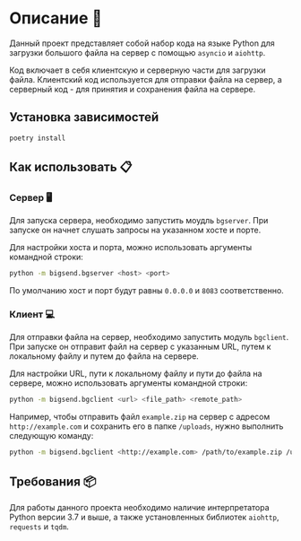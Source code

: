 # Описание 🚀

Данный проект представляет собой набор кода на языке Python для загрузки большого файла на сервер с помощью `asyncio` и `aiohttp`.

Код включает в себя клиентскую и серверную части для загрузки файла. Клиентский код используется для отправки файла на сервер, а серверный код - для принятия и сохранения файла на сервере.

## Установка зависимостей

```bash
poetry install 
```

## Как использовать 📋

### Сервер 🖥️

Для запуска сервера, необходимо запустить моудль `bgserver`. При запуске он начнет слушать запросы на указанном хосте и порте.

Для настройки хоста и порта, можно использовать аргументы командной строки:

```bash
python -m bigsend.bgserver <host> <port>
```

По умолчанию хост и порт будут равны `0.0.0.0` и `8083` соответственно.

### Клиент 💻

Для отправки файла на сервер, необходимо запустить модуль  `bgclient`. При запуске он отправит файл на сервер с указанным URL, путем к локальному файлу и путем до файла на сервере.

Для настройки URL, пути к локальному файлу и пути до файла на сервере, можно использовать аргументы командной строки:

```bash
python -m bigsend.bgclient <url> <file_path> <remote_path>
```

Например, чтобы отправить файл `example.zip` на сервер с адресом `http://example.com` и сохранить его в папке `/uploads`, нужно выполнить следующую команду:

```bash
python -m bigsend.bgclient <http://example.com> /path/to/example.zip /uploads/example.zip
```

## Требования 📦

Для работы данного проекта необходимо наличие интерпретатора Python версии 3.7 и выше, а также установленных библиотек `aiohttp`, `requests` и `tqdm`.
